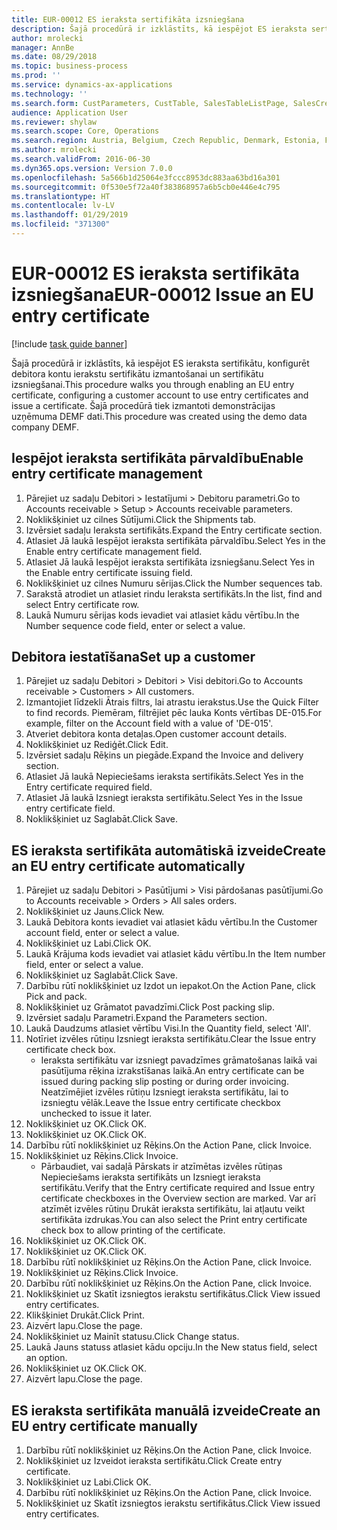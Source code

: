 ```yaml
---
title: EUR-00012 ES ieraksta sertifikāta izsniegšana
description: Šajā procedūrā ir izklāstīts, kā iespējot ES ieraksta sertifikātu, konfigurēt debitora kontu ierakstu sertifikātu izmantošanai un sertifikātu izsniegšanai.
author: mrolecki
manager: AnnBe
ms.date: 08/29/2018
ms.topic: business-process
ms.prod: ''
ms.service: dynamics-ax-applications
ms.technology: ''
ms.search.form: CustParameters, CustTable, SalesTableListPage, SalesCreateOrder, SalesTable, SalesEditLines,  CustInvoiceJournal, CustEntryCertificateJour_W, SrsReportViewerForm
audience: Application User
ms.reviewer: shylaw
ms.search.scope: Core, Operations
ms.search.region: Austria, Belgium, Czech Republic, Denmark, Estonia, Finland, France, Germany, Hungary, Ireland, Italy, Latvia, Lithuania, Netherlands, Poland, Spain, Sweden, United Kingdom
ms.author: mrolecki
ms.search.validFrom: 2016-06-30
ms.dyn365.ops.version: Version 7.0.0
ms.openlocfilehash: 5a566b1d25064e3fccc8953dc883aa63bd16a301
ms.sourcegitcommit: 0f530e5f72a40f383868957a6b5cb0e446e4c795
ms.translationtype: HT
ms.contentlocale: lv-LV
ms.lasthandoff: 01/29/2019
ms.locfileid: "371300"
---
```

# <a name="eur-00012-issue-an-eu-entry-certificate"></a><span data-ttu-id="05b98-103">EUR-00012 ES ieraksta sertifikāta izsniegšana</span><span class="sxs-lookup"><span data-stu-id="05b98-103">EUR-00012 Issue an EU entry certificate</span></span>

[!include [task guide banner](../../includes/task-guide-banner.md)]

<span data-ttu-id="05b98-104">Šajā procedūrā ir izklāstīts, kā iespējot ES ieraksta sertifikātu, konfigurēt debitora kontu ierakstu sertifikātu izmantošanai un sertifikātu izsniegšanai.</span><span class="sxs-lookup"><span data-stu-id="05b98-104">This procedure walks you through enabling an EU entry certificate, configuring a customer account to use entry certificates and issue a certificate.</span></span> <span data-ttu-id="05b98-105">Šajā procedūrā tiek izmantoti demonstrācijas uzņēmuma DEMF dati.</span><span class="sxs-lookup"><span data-stu-id="05b98-105">This procedure was created using the demo data company DEMF.</span></span>


## <a name="enable-entry-certificate-management"></a><span data-ttu-id="05b98-106">Iespējot ieraksta sertifikāta pārvaldību</span><span class="sxs-lookup"><span data-stu-id="05b98-106">Enable entry certificate management</span></span>
1. <span data-ttu-id="05b98-107">Pārejiet uz sadaļu Debitori > Iestatījumi > Debitoru parametri.</span><span class="sxs-lookup"><span data-stu-id="05b98-107">Go to Accounts receivable > Setup > Accounts receivable parameters.</span></span>
2. <span data-ttu-id="05b98-108">Noklikšķiniet uz cilnes Sūtījumi.</span><span class="sxs-lookup"><span data-stu-id="05b98-108">Click the Shipments tab.</span></span>
3. <span data-ttu-id="05b98-109">Izvērsiet sadaļu Ieraksta sertifikāts.</span><span class="sxs-lookup"><span data-stu-id="05b98-109">Expand the Entry certificate section.</span></span>
4. <span data-ttu-id="05b98-110">Atlasiet Jā laukā Iespējot ieraksta sertifikāta pārvaldību.</span><span class="sxs-lookup"><span data-stu-id="05b98-110">Select Yes in the Enable entry certificate management field.</span></span>
5. <span data-ttu-id="05b98-111">Atlasiet Jā laukā Iespējot ieraksta sertifikāta izsniegšanu.</span><span class="sxs-lookup"><span data-stu-id="05b98-111">Select Yes in the Enable entry certificate issuing field.</span></span>
6. <span data-ttu-id="05b98-112">Noklikšķiniet uz cilnes Numuru sērijas.</span><span class="sxs-lookup"><span data-stu-id="05b98-112">Click the Number sequences tab.</span></span>
7. <span data-ttu-id="05b98-113">Sarakstā atrodiet un atlasiet rindu Ieraksta sertifikāts.</span><span class="sxs-lookup"><span data-stu-id="05b98-113">In the list, find and select Entry certificate row.</span></span>
8. <span data-ttu-id="05b98-114">Laukā Numuru sērijas kods ievadiet vai atlasiet kādu vērtību.</span><span class="sxs-lookup"><span data-stu-id="05b98-114">In the Number sequence code field, enter or select a value.</span></span>

## <a name="set-up-a-customer"></a><span data-ttu-id="05b98-115">Debitora iestatīšana</span><span class="sxs-lookup"><span data-stu-id="05b98-115">Set up a customer</span></span>
1. <span data-ttu-id="05b98-116">Pārejiet uz sadaļu Debitori > Debitori > Visi debitori.</span><span class="sxs-lookup"><span data-stu-id="05b98-116">Go to Accounts receivable > Customers > All customers.</span></span>
2. <span data-ttu-id="05b98-117">Izmantojiet līdzekli Ātrais filtrs, lai atrastu ierakstus.</span><span class="sxs-lookup"><span data-stu-id="05b98-117">Use the Quick Filter to find records.</span></span> <span data-ttu-id="05b98-118">Piemēram, filtrējiet pēc lauka Konts vērtības DE-015.</span><span class="sxs-lookup"><span data-stu-id="05b98-118">For example, filter on the Account field with a value of 'DE-015'.</span></span>
3. <span data-ttu-id="05b98-119">Atveriet debitora konta detaļas.</span><span class="sxs-lookup"><span data-stu-id="05b98-119">Open customer account details.</span></span>
4. <span data-ttu-id="05b98-120">Noklikšķiniet uz Rediģēt.</span><span class="sxs-lookup"><span data-stu-id="05b98-120">Click Edit.</span></span>
5. <span data-ttu-id="05b98-121">Izvērsiet sadaļu Rēķins un piegāde.</span><span class="sxs-lookup"><span data-stu-id="05b98-121">Expand the Invoice and delivery section.</span></span>
6. <span data-ttu-id="05b98-122">Atlasiet Jā laukā Nepieciešams ieraksta sertifikāts.</span><span class="sxs-lookup"><span data-stu-id="05b98-122">Select Yes in the Entry certificate required field.</span></span>
7. <span data-ttu-id="05b98-123">Atlasiet Jā laukā Izsniegt ieraksta sertifikātu.</span><span class="sxs-lookup"><span data-stu-id="05b98-123">Select Yes in the Issue entry certificate field.</span></span>
8. <span data-ttu-id="05b98-124">Noklikšķiniet uz Saglabāt.</span><span class="sxs-lookup"><span data-stu-id="05b98-124">Click Save.</span></span>

## <a name="create-an-eu-entry-certificate-automatically"></a><span data-ttu-id="05b98-125">ES ieraksta sertifikāta automātiskā izveide</span><span class="sxs-lookup"><span data-stu-id="05b98-125">Create an EU entry certificate automatically</span></span>
1. <span data-ttu-id="05b98-126">Pārejiet uz sadaļu Debitori > Pasūtījumi > Visi pārdošanas pasūtījumi.</span><span class="sxs-lookup"><span data-stu-id="05b98-126">Go to Accounts receivable > Orders > All sales orders.</span></span>
2. <span data-ttu-id="05b98-127">Noklikšķiniet uz Jauns.</span><span class="sxs-lookup"><span data-stu-id="05b98-127">Click New.</span></span>
3. <span data-ttu-id="05b98-128">Laukā Debitora konts ievadiet vai atlasiet kādu vērtību.</span><span class="sxs-lookup"><span data-stu-id="05b98-128">In the Customer account field, enter or select a value.</span></span>
4. <span data-ttu-id="05b98-129">Noklikšķiniet uz Labi.</span><span class="sxs-lookup"><span data-stu-id="05b98-129">Click OK.</span></span>
5. <span data-ttu-id="05b98-130">Laukā Krājuma kods ievadiet vai atlasiet kādu vērtību.</span><span class="sxs-lookup"><span data-stu-id="05b98-130">In the Item number field, enter or select a value.</span></span>
6. <span data-ttu-id="05b98-131">Noklikšķiniet uz Saglabāt.</span><span class="sxs-lookup"><span data-stu-id="05b98-131">Click Save.</span></span>
7. <span data-ttu-id="05b98-132">Darbību rūtī noklikšķiniet uz Izdot un iepakot.</span><span class="sxs-lookup"><span data-stu-id="05b98-132">On the Action Pane, click Pick and pack.</span></span>
8. <span data-ttu-id="05b98-133">Noklikšķiniet uz Grāmatot pavadzīmi.</span><span class="sxs-lookup"><span data-stu-id="05b98-133">Click Post packing slip.</span></span>
9. <span data-ttu-id="05b98-134">Izvērsiet sadaļu Parametri.</span><span class="sxs-lookup"><span data-stu-id="05b98-134">Expand the Parameters section.</span></span>
10. <span data-ttu-id="05b98-135">Laukā Daudzums atlasiet vērtību Visi.</span><span class="sxs-lookup"><span data-stu-id="05b98-135">In the Quantity field, select 'All'.</span></span>
11. <span data-ttu-id="05b98-136">Notīriet izvēles rūtiņu Izsniegt ieraksta sertifikātu.</span><span class="sxs-lookup"><span data-stu-id="05b98-136">Clear the Issue entry certificate check box.</span></span>
    * <span data-ttu-id="05b98-137">Ieraksta sertifikātu var izsniegt pavadzīmes grāmatošanas laikā vai pasūtījuma rēķina izrakstīšanas laikā.</span><span class="sxs-lookup"><span data-stu-id="05b98-137">An entry certificate can be issued during packing slip posting or during order invoicing.</span></span> <span data-ttu-id="05b98-138">Neatzīmējiet izvēles rūtiņu Izsniegt ieraksta sertifikātu, lai to izsniegtu vēlāk.</span><span class="sxs-lookup"><span data-stu-id="05b98-138">Leave the Issue entry certificate checkbox unchecked to issue it later.</span></span>  
12. <span data-ttu-id="05b98-139">Noklikšķiniet uz OK.</span><span class="sxs-lookup"><span data-stu-id="05b98-139">Click OK.</span></span>
13. <span data-ttu-id="05b98-140">Noklikšķiniet uz OK.</span><span class="sxs-lookup"><span data-stu-id="05b98-140">Click OK.</span></span>
14. <span data-ttu-id="05b98-141">Darbību rūtī noklikšķiniet uz Rēķins.</span><span class="sxs-lookup"><span data-stu-id="05b98-141">On the Action Pane, click Invoice.</span></span>
15. <span data-ttu-id="05b98-142">Noklikšķiniet uz Rēķins.</span><span class="sxs-lookup"><span data-stu-id="05b98-142">Click Invoice.</span></span>
    * <span data-ttu-id="05b98-143">Pārbaudiet, vai sadaļā Pārskats ir atzīmētas izvēles rūtiņas Nepieciešams ieraksta sertifikāts un Izsniegt ieraksta sertifikātu.</span><span class="sxs-lookup"><span data-stu-id="05b98-143">Verify that the Entry certificate required and Issue entry certificate checkboxes in the Overview section are marked.</span></span>  <span data-ttu-id="05b98-144">Var arī atzīmēt izvēles rūtiņu Drukāt ieraksta sertifikātu, lai atļautu veikt sertifikāta izdrukas.</span><span class="sxs-lookup"><span data-stu-id="05b98-144">You can also select the Print entry certificate check box to allow printing of the certificate.</span></span>  
16. <span data-ttu-id="05b98-145">Noklikšķiniet uz OK.</span><span class="sxs-lookup"><span data-stu-id="05b98-145">Click OK.</span></span>
17. <span data-ttu-id="05b98-146">Noklikšķiniet uz OK.</span><span class="sxs-lookup"><span data-stu-id="05b98-146">Click OK.</span></span>
18. <span data-ttu-id="05b98-147">Darbību rūtī noklikšķiniet uz Rēķins.</span><span class="sxs-lookup"><span data-stu-id="05b98-147">On the Action Pane, click Invoice.</span></span>
19. <span data-ttu-id="05b98-148">Noklikšķiniet uz Rēķins.</span><span class="sxs-lookup"><span data-stu-id="05b98-148">Click Invoice.</span></span>
20. <span data-ttu-id="05b98-149">Darbību rūtī noklikšķiniet uz Rēķins.</span><span class="sxs-lookup"><span data-stu-id="05b98-149">On the Action Pane, click Invoice.</span></span>
21. <span data-ttu-id="05b98-150">Noklikšķiniet uz Skatīt izsniegtos ierakstu sertifikātus.</span><span class="sxs-lookup"><span data-stu-id="05b98-150">Click View issued entry certificates.</span></span>
22. <span data-ttu-id="05b98-151">Klikšķiniet Drukāt.</span><span class="sxs-lookup"><span data-stu-id="05b98-151">Click Print.</span></span>
23. <span data-ttu-id="05b98-152">Aizvērt lapu.</span><span class="sxs-lookup"><span data-stu-id="05b98-152">Close the page.</span></span>
24. <span data-ttu-id="05b98-153">Noklikšķiniet uz Mainīt statusu.</span><span class="sxs-lookup"><span data-stu-id="05b98-153">Click Change status.</span></span>
25. <span data-ttu-id="05b98-154">Laukā Jauns statuss atlasiet kādu opciju.</span><span class="sxs-lookup"><span data-stu-id="05b98-154">In the New status field, select an option.</span></span>
26. <span data-ttu-id="05b98-155">Noklikšķiniet uz OK.</span><span class="sxs-lookup"><span data-stu-id="05b98-155">Click OK.</span></span>
27. <span data-ttu-id="05b98-156">Aizvērt lapu.</span><span class="sxs-lookup"><span data-stu-id="05b98-156">Close the page.</span></span>

## <a name="create-an-eu-entry-certificate-manually"></a><span data-ttu-id="05b98-157">ES ieraksta sertifikāta manuālā izveide</span><span class="sxs-lookup"><span data-stu-id="05b98-157">Create an EU entry certificate manually</span></span>
1. <span data-ttu-id="05b98-158">Darbību rūtī noklikšķiniet uz Rēķins.</span><span class="sxs-lookup"><span data-stu-id="05b98-158">On the Action Pane, click Invoice.</span></span>
2. <span data-ttu-id="05b98-159">Noklikšķiniet uz Izveidot ieraksta sertifikātu.</span><span class="sxs-lookup"><span data-stu-id="05b98-159">Click Create entry certificate.</span></span>
3. <span data-ttu-id="05b98-160">Noklikšķiniet uz Labi.</span><span class="sxs-lookup"><span data-stu-id="05b98-160">Click OK.</span></span>
4. <span data-ttu-id="05b98-161">Darbību rūtī noklikšķiniet uz Rēķins.</span><span class="sxs-lookup"><span data-stu-id="05b98-161">On the Action Pane, click Invoice.</span></span>
5. <span data-ttu-id="05b98-162">Noklikšķiniet uz Skatīt izsniegtos ierakstu sertifikātus.</span><span class="sxs-lookup"><span data-stu-id="05b98-162">Click View issued entry certificates.</span></span>

